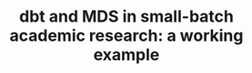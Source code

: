 ---
title: "dbt and MDS in small-batch academic research: a working example"
pubDate: 2022-10-19
description: >
  A presentation on the use of dbt, DuckDB, and Meltano/Dagster in academic research.
presentationUrl: https://docs.google.com/presentation/d/18rDTQuktilfjj0aUI3FDLZdE3OI86IeZQRkB-xcIsjk/embed?start=false&amp;loop=true&amp;delayms=5000
videoUrl: https://www.youtube.com/embed/0SDp1yTK2zc?si=XVlkLofJJ1PhNsG7
place: dbt Coalesce (New Orleans, LA, USA)
---